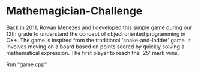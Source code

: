 # Mathemagician-Challenge

Back in 2011, Rowan Menezes and I developed this simple game during our 12th grade to understand the concept of object oriented programming in C++. The game is inspired from the traditional 'snake-and-ladder' game. It involves moving on a board based on points scored by quickly solving a mathematical expression. The first player to reach the '25' mark wins.

Run "game.cpp"
